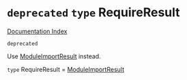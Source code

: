 # `deprecated` `type` RequireResult

[Documentation Index](../README.md)

`deprecated`

Use [ModuleImportResult](../type.ModuleImportResult/README.md) instead.

`type` RequireResult = [ModuleImportResult](../type.ModuleImportResult/README.md)